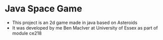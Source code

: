 # Java Space Game
* This project is an 2d game made in java based on Asteroids
* It was developed by me Ben MacIver at University of Essex as part of module ce218
